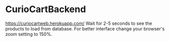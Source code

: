 # CurioCartBackend
https://curiocartweb.herokuapp.com/
Wait for 2-5 seconds to see the products to load from database.
For better interface change your browser's zoom setting to 150%.

